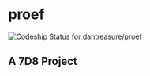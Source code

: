 # proef
[ ![Codeship Status for dantreasure/proef](https://codeship.com/projects/5dd046b0-d04b-0132-1764-5e485790097d/status?branch=master)](https://codeship.com/projects/76956)
## A 7D8 Project
